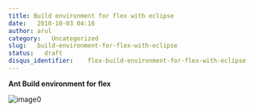 ```yaml
---
title: Build environment for flex with eclipse
date:   2010-10-03 04:16
author: arul
category:   Uncategorized
slug:   build-environment-for-flex-with-eclipse
status:   draft
disqus_identifier:    flex-build-environment-for-flex-with-eclipse
---
```


**Ant Build environment for flex**

![image0](http://4.bp.blogspot.com/_X5tq9y9xv2s/TKhXZ1W7T8I/AAAAAAAAAi4/iIS7uwFDfvQ/s320/ant+flex+eclipse.png)
